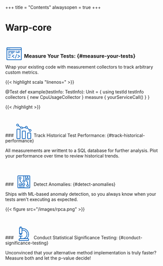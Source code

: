 +++
title = "Contents"
alwaysopen = true
+++

# Warp-core


### <svg xmlns="http://www.w3.org/2000/svg" transform="translate(0, 15)" width="56" height="56" class="wd-accent-code wd-accent" focusable="false" role="presentation" viewBox="0 0 56 56"><g fill="none" fill-rule="evenodd" class="wd-icon-container"><path fill="#005DBA" fill-rule="nonzero" d="M6 8h44a2 2 0 0 1 2 2v36a2 2 0 0 1-2 2H6a2 2 0 0 1-2-2V10a2 2 0 0 1 2-2zm44 6v-4H6v4h44zm0 2H6v30h44V16zm-36-3a1 1 0 1 1 0-2 1 1 0 0 1 0 2zm-3 0a1 1 0 1 1 0-2 1 1 0 0 1 0 2zm-3 0a1 1 0 1 1 0-2 1 1 0 0 1 0 2zm2 6h20a1 1 0 0 1 0 2H10a1 1 0 0 1 0-2zm24 0h2a1 1 0 0 1 0 2h-2a1 1 0 0 1 0-2zm6 0h6a1 1 0 0 1 0 2h-6a1 1 0 0 1 0-2zm-30 4h4a1 1 0 0 1 0 2h-4a1 1 0 0 1 0-2zm0 16h4a1 1 0 0 1 0 2h-4a1 1 0 0 1 0-2zm0-12h2a1 1 0 0 1 0 2h-2a1 1 0 0 1 0-2zm0 4h7a1 1 0 0 1 0 2h-7a1 1 0 0 1 0-2zm8-8h9a1 1 0 0 1 0 2h-9a1 1 0 0 1 0-2zm13 0a1 1 0 1 1 0 2 1 1 0 0 1 0-2zm-15 4a1 1 0 1 1 0 2 1 1 0 0 1 0-2zm-6 8a1 1 0 1 1 0 2 1 1 0 0 1 0-2zm8 4a1 1 0 1 1 0 2 1 1 0 0 1 0-2zm17-16h10a1 1 0 0 1 0 2H35a1 1 0 0 1 0-2zm-15 4h3a1 1 0 0 1 0 2h-3a1 1 0 0 1 0-2zm-6 8h1a1 1 0 0 1 0 2h-1a1 1 0 0 1 0-2zm18.949 7.316a1 1 0 1 1-1.897-.632l4-12a1 1 0 0 1 1.897.632l-4 12zm6.456-3.238l4.692-3.128-4.692-3.128a1 1 0 1 1 1.11-1.664l5.94 3.96a1 1 0 0 1 0 1.664l-5.94 3.96a1 1 0 1 1-1.11-1.664zm-10.91-6.256l-4.692 3.128 4.692 3.128a1 1 0 0 1-1.11 1.664l-5.94-3.96a1 1 0 0 1 0-1.664l5.94-3.96a1 1 0 1 1 1.11 1.664z" class="color-500"></path><path fill="#FFF" d="M50 14H6v-4h44v4zm0 2v30H6V16h44zm-36-3a1 1 0 1 0 0-2 1 1 0 0 0 0 2zm-3 0a1 1 0 1 0 0-2 1 1 0 0 0 0 2zm-3 0a1 1 0 1 0 0-2 1 1 0 0 0 0 2zm2 6a1 1 0 0 0 0 2h20a1 1 0 0 0 0-2H10zm24 0a1 1 0 0 0 0 2h2a1 1 0 0 0 0-2h-2zm6 0a1 1 0 0 0 0 2h6a1 1 0 0 0 0-2h-6zm-30 4a1 1 0 0 0 0 2h4a1 1 0 0 0 0-2h-4zm0 16a1 1 0 0 0 0 2h4a1 1 0 0 0 0-2h-4zm0-12a1 1 0 0 0 0 2h2a1 1 0 0 0 0-2h-2zm0 4a1 1 0 0 0 0 2h7a1 1 0 0 0 0-2h-7zm8-8a1 1 0 0 0 0 2h9a1 1 0 0 0 0-2h-9zm13 0a1 1 0 1 0 0 2 1 1 0 0 0 0-2zm-15 4a1 1 0 1 0 0 2 1 1 0 0 0 0-2zm-6 8a1 1 0 1 0 0 2 1 1 0 0 0 0-2zm8 4a1 1 0 1 0 0 2 1 1 0 0 0 0-2zm17-16a1 1 0 0 0 0 2h10a1 1 0 0 0 0-2H35zm-15 4a1 1 0 0 0 0 2h3a1 1 0 0 0 0-2h-3zm-6 8a1 1 0 0 0 0 2h1a1 1 0 0 0 0-2h-1zm18.949 7.316l4-12a1 1 0 0 0-1.897-.632l-4 12a1 1 0 1 0 1.897.632zm6.456-3.238a1 1 0 1 0 1.11 1.664l5.94-3.96a1 1 0 0 0 0-1.664l-5.94-3.96a1 1 0 1 0-1.11 1.664l4.692 3.128-4.692 3.128zm-10.91-6.256a1 1 0 1 0-1.11-1.664l-5.94 3.96a1 1 0 0 0 0 1.664l5.94 3.96a1 1 0 1 0 1.11-1.664l-4.692-3.128 4.692-3.128z" class="french-vanilla-100"></path></g></svg>  Measure Your Tests: {#measure-your-tests}

Wrap your existing code with measurement collectors to track arbitrary custom metrics.

{{< highlight scala "linenos=" >}}

@Test
def example(testInfo: TestInfo): Unit = {
  using testId testInfo collectors { new CpuUsageCollector } measure { yourServiceCall() }
}

{{< /highlight >}}


<br>
### <svg xmlns="http://www.w3.org/2000/svg" transform="scale(-1,1) translate(0,10)"  width="56" height="56" class="wd-accent-chart-bar-scatter wd-accent" focusable="false" role="presentation" viewBox="0 0 56 56"><g fill="none" fill-rule="evenodd" class="wd-icon-container"><path fill="#005DBA" fill-rule="nonzero" d="M7 32h8a2 2 0 0 1 2 2v16a2 2 0 0 1-2 2H7a2 2 0 0 1-2-2V34a2 2 0 0 1 2-2zm0 2v16h8V34H7zm34-14h8a2 2 0 0 1 2 2v28a2 2 0 0 1-2 2h-8a2 2 0 0 1-2-2V22a2 2 0 0 1 2-2zm0 2v28h8V22h-8zm-17 6v22h8V28h-8zm0-2h8a2 2 0 0 1 2 2v22a2 2 0 0 1-2 2h-8a2 2 0 0 1-2-2V28a2 2 0 0 1 2-2zm21.42-14.943l-6.618 4.697a4 4 0 0 1-7.75 1.892l-7.406-.998a4 4 0 0 1-5.91 1.65l-6.108 5.016a4 4 0 1 1-1.27-1.545l6.063-4.98a4 4 0 1 1 7.566-2.113l7.246.977a4.002 4.002 0 0 1 6.489-1.584l6.54-4.642a4 4 0 1 1 1.158 1.63zM8 27a2 2 0 1 0 0-4 2 2 0 0 0 0 4zm12-10a2 2 0 1 0 0-4 2 2 0 0 0 0 4zm15 2a2 2 0 1 0 0-4 2 2 0 0 0 0 4zm13-9a2 2 0 1 0 0-4 2 2 0 0 0 0 4z" class="color-500"></path><path fill="#FFF" d="M8 27a2 2 0 1 1 0-4 2 2 0 0 1 0 4zm12-10a2 2 0 1 1 0-4 2 2 0 0 1 0 4zm15 2a2 2 0 1 1 0-4 2 2 0 0 1 0 4zm13-9a2 2 0 1 1 0-4 2 2 0 0 1 0 4zM7 34h8v16H7V34zm34-12h8v28h-8V22zm-17 6h8v22h-8V28z" class="french-vanilla-100"></path></g>  </svg>  Track Historical Test Performance: {#track-historical-performance}

All measurements are writtent to a SQL database for further analysis.
Plot your performance over time to review historical trends.


<br>
### <svg xmlns="http://www.w3.org/2000/svg" transform="translate(0, 15)" width="56" height="56" class="wd-accent-circuit-board wd-accent" focusable="false" role="presentation" viewBox="0 0 56 56"><g fill="none" fill-rule="evenodd" class="wd-icon-container"><path fill="#005DBA" fill-rule="nonzero" d="M35 10v12.586l5.707 5.707A1 1 0 0 1 41 29v7.126A4.002 4.002 0 0 1 40 44a4 4 0 0 1-1-7.874v-6.712l-5.707-5.707A1 1 0 0 1 33 23V10h-4v12.126A4.002 4.002 0 0 1 28 30a4 4 0 0 1-1-7.874V10H10v36h5v-5c0-.042.003-.083.008-.124A4.002 4.002 0 0 1 16 33a4 4 0 0 1 .992 7.876c.005.04.008.082.008.124v5h4V32.414l-5.707-5.707A1 1 0 0 1 15 26v-6c0-.042.003-.083.008-.124A4.002 4.002 0 0 1 16 12a4 4 0 0 1 .992 7.876c.005.04.008.082.008.124v5.586l5.707 5.707A1 1 0 0 1 23 32v14h4v-6.126A4.002 4.002 0 0 1 28 32a4 4 0 0 1 1 7.874V46h17V10h-5v5c0 .042-.003.083-.008.124A4.002 4.002 0 0 1 40 23a4 4 0 0 1-.992-7.876A1.01 1.01 0 0 1 39 15v-5h-4zM10 8h36a2 2 0 0 1 2 2v36a2 2 0 0 1-2 2H10a2 2 0 0 1-2-2V10a2 2 0 0 1 2-2zm18 20a2 2 0 1 0 0-4 2 2 0 0 0 0 4zm0 10a2 2 0 1 0 0-4 2 2 0 0 0 0 4zM16 18a2 2 0 1 0 0-4 2 2 0 0 0 0 4zm0 21a2 2 0 1 0 0-4 2 2 0 0 0 0 4zm24-18a2 2 0 1 0 0-4 2 2 0 0 0 0 4zm0 21a2 2 0 1 0 0-4 2 2 0 0 0 0 4z" class="color-500"></path><path fill="#FFF" d="M35 10h4v5c0 .042.003.083.008.124A4.002 4.002 0 0 0 40 23a4 4 0 0 0 .992-7.876A1.01 1.01 0 0 0 41 15v-5h5v36H29v-6.126A4.002 4.002 0 0 0 28 32a4 4 0 0 0-1 7.874V46h-4V32a1 1 0 0 0-.293-.707L17 25.586V20a1.01 1.01 0 0 0-.008-.124A4.002 4.002 0 0 0 16 12a4 4 0 0 0-.992 7.876A1.01 1.01 0 0 0 15 20v6a1 1 0 0 0 .293.707L21 32.414V46h-4v-5a1.01 1.01 0 0 0-.008-.124A4.002 4.002 0 0 0 16 33a4 4 0 0 0-.992 7.876A1.01 1.01 0 0 0 15 41v5h-5V10h17v12.126A4.002 4.002 0 0 0 28 30a4 4 0 0 0 1-7.874V10h4v13a1 1 0 0 0 .293.707L39 29.414v6.712A4.002 4.002 0 0 0 40 44a4 4 0 0 0 1-7.874V29a1 1 0 0 0-.293-.707L35 22.586V10zm-7 18a2 2 0 1 1 0-4 2 2 0 0 1 0 4zm0 10a2 2 0 1 1 0-4 2 2 0 0 1 0 4zM16 18a2 2 0 1 1 0-4 2 2 0 0 1 0 4zm0 21a2 2 0 1 1 0-4 2 2 0 0 1 0 4zm24-18a2 2 0 1 1 0-4 2 2 0 0 1 0 4zm0 21a2 2 0 1 1 0-4 2 2 0 0 1 0 4z" class="french-vanilla-100"></path></g></svg> Detect Anomalies: {#detect-anomalies}

Ships with ML-based anomaly detection, so you always know when your tests aren't executing as expected.

{{< figure src="/images/rpca.png" >}}


<br>
### <svg xmlns="http://www.w3.org/2000/svg" transform="translate(0, 10)" width="56" height="56" class="wd-accent-microscope wd-accent" focusable="false" role="presentation" viewBox="0 0 56 56"><g fill="none" fill-rule="evenodd" class="wd-icon-container"><path fill="#005DBA" fill-rule="nonzero" d="M17 43v-6h-4a1 1 0 0 1 0-2h10a1 1 0 0 1 0 2h-4v6h21a4 4 0 0 1 4 4v2a2 2 0 0 1-2 2H14a2 2 0 0 1-2-2v-2a4 4 0 0 1 4-4h1zm20-12.496C37 23.598 31.403 18 24.5 18c-.845 0-1.678.083-2.49.247l.018-7.093c.815-.103 1.64-.155 2.472-.155C35.27 11 44 19.732 44 30.504c0 4.749-1.7 9.109-4.528 12.496H24.909C31.651 42.771 37 37.248 37 30.504zM36.754 43A17.452 17.452 0 0 0 42 30.504C42 20.837 34.165 13 24.5 13c-.718 0-1.426.043-2.121.127l-.005 3.028a14.616 14.616 0 0 1 2.126-.154C32.508 16 39 22.494 39 30.504c0 5.32-2.865 9.973-7.137 12.496h4.89zM16 45a2 2 0 0 0-2 2v2h28v-2a2 2 0 0 0-2-2H16zm5-16v3h-6v-3h-2V9h10v20h-2zm-4 0v1h2v-1h-2zm-2-18v16h6V11h-6zm1-5h4a1 1 0 0 1 0 2h-4a1 1 0 0 1 0-2z" class="color-500"></path><path fill="#FFF" d="M17 30v-1h2v1h-2zm-2-19h6v16h-6V11zm24 19.504C39 22.494 32.508 16 24.5 16c-.506 0-1.007.026-1.5.076v-3.014c.494-.042.995-.063 1.5-.063C34.165 13 42 20.837 42 30.504c0 4.894-2.009 9.32-5.246 12.496h-4.89C36.133 40.477 39 35.825 39 30.504zM16 45h24a2 2 0 0 1 2 2v2H14v-2a2 2 0 0 1 2-2z" class="french-vanilla-100"></path></g></svg> Conduct Statistical Significance Testing: {#conduct-significance-testing}

Unconvinced that your alternative method implementation is truly faster? 
Measure both and let the p-value decide!


